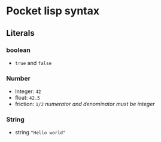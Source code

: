 # Pocket lisp syntax

## Literals

### boolean
 - `true` and `false`
 
### Number

- Integer: `42`
- float: `42.5`
- friction: `1/2` *numerator and denominator must be integer*

### String

- string `"Hello world"` 
